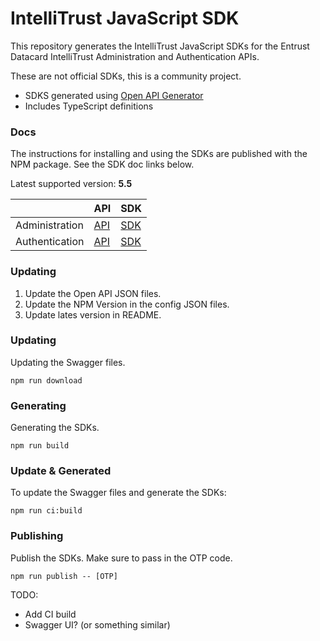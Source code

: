 # IntelliTrust JavaScript SDK

This repository generates the IntelliTrust JavaScript SDKs for the Entrust Datacard IntelliTrust Administration and Authentication APIs.

These are not official SDKs, this is a community project.

- SDKS generated using [Open API Generator](https://openapi-generator.tech/)
- Includes TypeScript definitions

### Docs

The instructions for installing and using the SDKs are published with the NPM package. See the SDK doc links below.

Latest supported version: **5.5**

|                | API                                                                                 | SDK                                                                  |
| -------------- | ----------------------------------------------------------------------------------- | -------------------------------------------------------------------- |
| Administration | [API](https://entrust.us.trustedauth.com/documentation/apiDocs/administration.html) | [SDK](https://www.npmjs.com/package/@maccuaa/intellitrust-admin-sdk) |
| Authentication | [API](https://entrust.us.trustedauth.com/documentation/apiDocs/authentication.html) | [SDK](https://www.npmjs.com/package/@maccuaa/intellitrust-auth-sdk)  |

### Updating

1. Update the Open API JSON files.
1. Update the NPM Version in the config JSON files.
1. Update lates version in README.

### Updating

Updating the Swagger files.

```shell
npm run download
```

### Generating

Generating the SDKs.

```shell
npm run build
```

### Update & Generated

To update the Swagger files and generate the SDKs:

```shell
npm run ci:build
```

### Publishing

Publish the SDKs. Make sure to pass in the OTP code.

```shell
npm run publish -- [OTP]
```

TODO:

- Add CI build
- Swagger UI? (or something similar)
